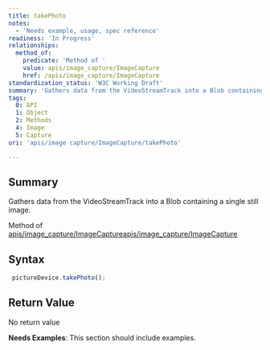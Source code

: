 ```yaml
---
title: takePhoto
notes:
  - 'Needs example, usage, spec reference'
readiness: 'In Progress'
relationships:
  method_of:
    predicate: 'Method of '
    value: apis/image_capture/ImageCapture
    href: /apis/image_capture/ImageCapture
standardization_status: 'W3C Working Draft'
summary: 'Gathers data from the VideoStreamTrack into a Blob containing a single still image.'
tags:
  0: API
  1: Object
  2: Methods
  4: Image
  5: Capture
uri: 'apis/image capture/ImageCapture/takePhoto'

---
```

## <span>Summary</span>

Gathers data from the VideoStreamTrack into a Blob containing a single still image.

Method of [apis/image\_capture/ImageCapture](/apis/image_capture/ImageCapture)[apis/image\_capture/ImageCapture](/apis/image_capture/ImageCapture)

## <span>Syntax</span>

``` js
 pictureDevice.takePhoto();
```

## <span>Return Value</span>

No return value

**Needs Examples**: This section should include examples.

